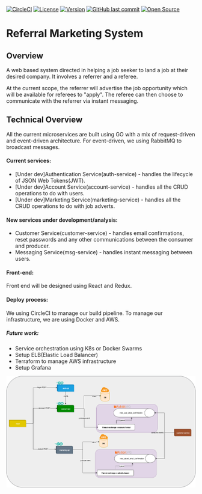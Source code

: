 [![CircleCI](https://circleci.com/gh/ProjectReferral/Get-me-in/tree/master.svg?style=svg&circle-token=632ab80f9b534a6dab955b1f27f267b00b700ac4)](https://circleci.com/gh/ProjectReferral/Get-me-in/tree/master)
[![License](https://img.shields.io/badge/License-Apache%202.0-blue.svg)](https://opensource.org/licenses/Apache-2.0)
[![Version](https://badge.fury.io/gh/tterb%2FHyde.svg)](https://badge.fury.io/gh/tterb%2FHyde)
[![GitHub last commit](https://img.shields.io/github/last-commit/google/skia.svg?style=flat)]()
[![Open Source](https://badges.frapsoft.com/os/v1/open-source.svg?v=103)](https://opensource.org/)

# Referral Marketing System

## Overview

A web based system directed in helping a job seeker to land a job at their desired company. It involves a referrer and a referee. 

At the current scope, the referrer will advertise the job opportunity which will be available for referees to "apply". The referee can then choose to communicate with the referrer via instant messaging.

## Technical Overview

All the current microservices are built using GO with a mix of request-driven and event-driven architecture. For event-driven, we using RabbitMQ to broadcast messages.

#### Current services:
- [Under dev]Authentication Service(auth-service) - handles the lifecycle of JSON Web Tokens(JWT).
- [Under dev]Account Service(account-service) - handles all the CRUD operations to do with users.
- [Under dev]Marketing Service(marketing-service) - handles all the CRUD operations to do with job adverts.

#### New services under development/analysis:
- Customer Service(customer-service) - handles email confirmations, reset passwords and any other communications between the consumer and producer.
- Messaging Service(msg-service) - handles instant messaging between users.

#### Front-end:
Front end will be designed using React and Redux.

#### Deploy process:
We using CircleCI to manage our build pipeline. To manage our infrastructure, we are using Docker and AWS.

##### Future work:
- Service orchestration using K8s or Docker Swarms
- Setup ELB(Elastic Load Balancer)
- Terraform to manage AWS infrastructure
- Setup Grafana

![High-level Architecture](Q-split-6.png)


